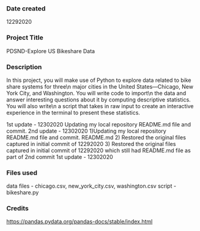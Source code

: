 ### Date created
12292020

### Project Title
PDSND-Explore US Bikeshare Data

### Description
In this project, you will make use of Python to explore data related to bike share systems for three\n
major cities in the United States—Chicago, New York City, and Washington. You will write code to import\n
 the data and answer interesting questions about it by computing descriptive statistics. You will also write\n
 a script that takes in raw input to create an interactive experience in the terminal to present these statistics.
 
1st update - 12302020
Updating my local repository README.md file and commit.
2nd update - 12302020
1)Updating my local repository README.md file and commit.
README.md 
2) Restored the original files captured in initial commit of 12292020
3) Restored the original files captured in initial commit of 12292020 which still had README.md file as part of 2nd commit
1st update - 12302020

### Files used
data files - chicago.csv, new_york_city.csv, washington.csv
script - bikeshare.py

### Credits
https://pandas.pydata.org/pandas-docs/stable/index.html
